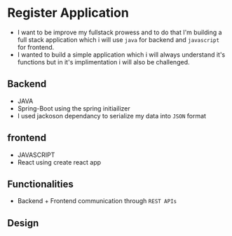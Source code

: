 # Register Application
- I want to be improve my fullstack prowess and to do that I'm building a full stack application which i will use `java` for backend and `javascript` for frontend.
- I wanted to build a simple application which i will always understand it's functions but in it's  implimentation i will also be challenged.

## Backend 
- JAVA
- Spring-Boot using the spring initiailizer
- I used jackoson dependancy to serialize my data into `JSON` format
## frontend 
- JAVASCRIPT
- React using create react app

## Functionalities
- Backend + Frontend communication through `REST APIs`

## Design

